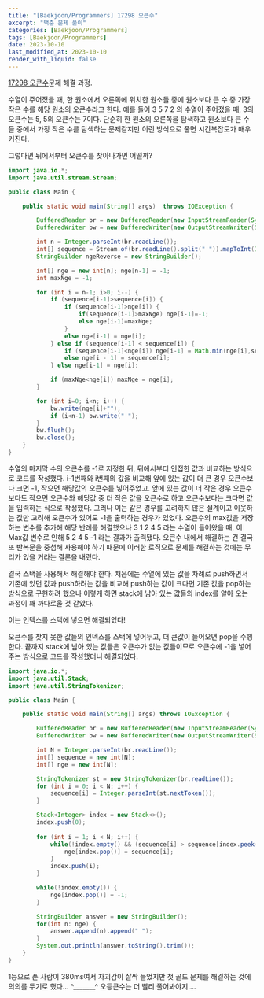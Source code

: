 ```yaml
---
title: "[Baekjoon/Programmers] 17298 오큰수"
excerpt: "백준 문제 풀이"
categories: [Baekjoon/Programmers]
tags: [Baekjoon/Programmers]
date: 2023-10-10
last_modified_at: 2023-10-10
render_with_liquid: false
---
```


[17298 오큰수](https://www.acmicpc.net/problem/17298)문제 해결 과정.

수열이 주어졌을 때, 한 원소에서 오른쪽에 위치한 원소들 중에 원소보다 큰 수 중 가장 작은 수를 해당 원소의 오큰수라고 한다. 예를 들어 3 5 7 2 의 수열이 주어졌을 때, 3의 오큰수는 5, 5의 오큰수는 7이다. 
단순히 한 원소의 오른쪽을 탐색하고 원소보다 큰 수들 중에서 가장 작은 수를 탐색하는 문제같지만 이런 방식으로 풀면 시간복잡도가 매우 커진다. 

그렇다면 뒤에서부터 오큰수를 찾아나가면 어떨까?

```java
import java.io.*;
import java.util.stream.Stream;

public class Main {

    public static void main(String[] args)  throws IOException {

        BufferedReader br = new BufferedReader(new InputStreamReader(System.in));
        BufferedWriter bw = new BufferedWriter(new OutputStreamWriter(System.out));

        int n = Integer.parseInt(br.readLine());
        int[] sequence = Stream.of(br.readLine().split(" ")).mapToInt(Integer::parseInt).toArray();
        StringBuilder ngeReverse = new StringBuilder();

        int[] nge = new int[n]; nge[n-1] = -1;
        int maxNge = -1;

        for (int i = n-1; i>0; i--) {
            if (sequence[i-1]>sequence[i]) {
                if (sequence[i-1]>nge[i]) {
                    if(sequence[i-1]>maxNge) nge[i-1]=-1;
                    else nge[i-1]=maxNge;
                }
                else nge[i-1] = nge[i];
            } else if (sequence[i-1] < sequence[i]) {
                if (sequence[i-1]<nge[i]) nge[i-1] = Math.min(nge[i],sequence[i]);
                else nge[i - 1] = sequence[i];
            } else nge[i-1] = nge[i];

            if (maxNge<nge[i]) maxNge = nge[i];
        }

        for (int i=0; i<n; i++) {
            bw.write(nge[i]+"");
            if (i<n-1) bw.write(" ");
        }
        bw.flush();
        bw.close();
    }
}
```

수열의 마지막 수의 오큰수를 -1로 지정한 뒤, 뒤에서부터 인접한 값과 비교하는 방식으로 코드를 작성했다. i-1번째와 i번째의 값을 비교해 앞에 있는 값이 더 큰 경우 오큰수보다 크면 -1, 작으면 해당값의 오큰수를 넣어주었고.
앞에 있는 값이 더 작은 경우 오큰수보다도 작으면 오큰수와 해당값 중 더 작은 값을 오큰수로 하고 오큰수보다는 크다면 값을 입력하는 식으로 작성했다. 그러나 이는 같은 경우를 고려하지 않은 설계이고 이웃하는 값만 고려해 오큰수가 있어도 -1을 출력하는 경우가 있었다.
오큰수의 max값을 저장하는 변수를 추가해 해당 반례를 해결했으나  3 1 2 4 5 라는 수열이 들어왔을 때, 이 Max값 변수로 인해 5 2 4 5 -1 라는 결과가 출력됐다. 
오큰수 내에서 해결하는 건 결국 또 반복문을 중첩해 사용해야 하기 때문에 이러한 로직으로 문제를 해결하는 것에는 무리가 있을 거라는 결론을 내렸다.

결국 스택을 사용해서 해결해야 한다. 
처음에는 수열에 있는 값을 차례로 push하면서 기존에 있던 값과 push하려는 값을 비교해 push하는 값이 크다면 기존 값을 pop하는 방식으로 구현하려 했으나 이렇게 하면 stack에 남아 있는 값들의 index를 알아 오는 과정이 꽤 까다로울 것 같았다.

이는 인덱스를 스택에 넣으면 해결되었다!

오큰수를 찾지 못한 값들의 인덱스를 스택에 넣어두고, 더 큰값이 들어오면 pop을 수행한다. 끝까지 stack에 남아 있는 값들은 오큰수가 없는 값들이므로 오큰수에 -1을 넣어주는 방식으로 코드를 작성했더니 해결되었다.

```java
import java.io.*;
import java.util.Stack;
import java.util.StringTokenizer;

public class Main {

    public static void main(String[] args) throws IOException {

        BufferedReader br = new BufferedReader(new InputStreamReader(System.in));
        BufferedWriter bw = new BufferedWriter(new OutputStreamWriter(System.out));

        int N = Integer.parseInt(br.readLine());
        int[] sequence = new int[N];
        int[] nge = new int[N];

        StringTokenizer st = new StringTokenizer(br.readLine());
        for (int i = 0; i < N; i++) {
            sequence[i] = Integer.parseInt(st.nextToken());
        }

        Stack<Integer> index = new Stack<>();
        index.push(0);
        
        for (int i = 1; i < N; i++) {
            while(!index.empty() && (sequence[i] > sequence[index.peek()])) {
                nge[index.pop()] = sequence[i];
            }
            index.push(i);
        }

        while(!index.empty()) {
            nge[index.pop()] = -1;
        }

        StringBuilder answer = new StringBuilder();
        for(int n: nge) {
            answer.append(n).append(" ");
        }
        System.out.println(answer.toString().trim());
    }
}
```

1등으로 푼 사람이 380ms여서 자괴감이 살짝 들었지만 첫 골드 문제를 해결하는 것에 의의를 두기로 했다... ^_______^
오등큰수는 더 빨리 풀어봐야지....